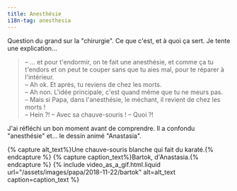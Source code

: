 ```yaml
---
title: Anesthésie
i18n-tag: anesthesia
---
```


Question du grand sur la "chirurgie". Ce que c'est, et à quoi ça sert. Je tente une explication…

<!-- more -->

> – … et pour t'endormir, on te fait une anesthésie, et comme ça tu t'endors et on peut te couper sans que tu aies mal, pour te réparer à l'intérieur.  
> – Ah ok. Et après, tu reviens de chez les morts.  
> – Ah non. L'idée principale, c'est quand même que tu ne meurs pas.  
> – Mais si Papa, dans l'anesthésie, le méchant, il revient de chez les morts !  
> – Hein ?!
> – Avec sa chauve-souris !
> – Quoi ?!

J'ai réfléchi un bon moment avant de comprendre. Il a confondu "anesthésie" et… le dessin animé "Anastasia".

{% capture alt_text%}Une chauve-souris blanche qui fait du karaté.{% endcapture %}
{% capture caption_text%}Bartok, d'Anastasia.{% endcapture %}
{% include video_as_a_gif.html.liquid
url="/assets/images/papa/2018-11-22/bartok"
alt=alt_text
caption=caption_text
%}
